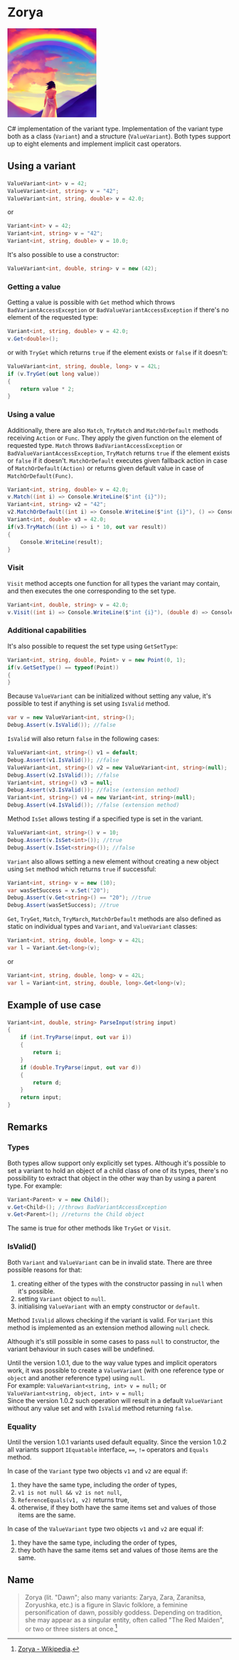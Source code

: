 # Zorya

<img src="build/assets/zorya_icon.png" width="200">

C# implementation of the variant type.
Implementation of the variant type both as a class (`Variant`) and a structure (`ValueVariant`). Both types support up to eight elements and implement implicit cast operators.

## Using a variant

```csharp
ValueVariant<int> v = 42;
ValueVariant<int, string> v = "42";
ValueVariant<int, string, double> v = 42.0;
```
or
```csharp
Variant<int> v = 42;
Variant<int, string> v = "42";
Variant<int, string, double> v = 10.0;
```
It's also possible to use a constructor:
```csharp
ValueVariant<int, double, string> v = new (42);
```
### Getting a value
Getting a value is possible with `Get` method which throws `BadVariantAccessException` or `BadValueVariantAccessException` if there's no element of the requested type:
```csharp
Variant<int, string, double> v = 42.0;
v.Get<double>();
```
or with `TryGet` which returns `true` if the element exists or `false` if it doesn't:
```csharp
ValueVariant<int, string, double, long> v = 42L;
if (v.TryGet(out long value))
{
    return value * 2;
}
```
### Using a value
Additionally, there are also `Match`, `TryMatch` and `MatchOrDefault` methods receiving `Action` or `Func`.
They apply the given function on the element of requested type. `Match` throws `BadVariantAccessException` or `BadValueVariantAccessException`, `TryMatch` returns `true` if the element exists or `false` if it doesn't.
`MatchOrDefault` executes given fallback action in case of `MatchOrDefault(Action)` or returns given default value in case of `MatchOrDefault(Func)`.
```csharp
Variant<int, string, double> v = 42.0;
v.Match((int i) => Console.WriteLine($"int {i}"));
Variant<int, string> v2 = "42";
v2.MatchOrDefault((int i) => Console.WriteLine($"int {i}"), () => Console.WriteLine("Incorrect type"));
Variant<int, double> v3 = 42.0;
if(v3.TryMatch((int i) => i * 10, out var result))
{
    Console.WriteLine(result);
}
```
### Visit
`Visit` method accepts one function for all types the variant may contain, and then executes the one corresponding to the set type.
```csharp
Variant<int, double, string> v = 42.0;
v.Visit((int i) => Console.WriteLine($"int {i}"), (double d) => Console.WriteLine($"double {d}", (string s) => Console.WriteLine($"string {s}");
```
### Additional capabilities
It's also possible to request the set type using `GetSetType`:
```csharp
Variant<int, string, double, Point> v = new Point(0, 1);
if(v.GetSetType() == typeof(Point))
{
}
```
Because `ValueVariant` can be initialized without setting any value, it's possible to test if anything is set using `IsValid` method.
```csharp
var v = new ValueVariant<int, string>();
Debug.Assert(v.IsValid()); //false
```
`IsValid` will also return `false` in the following cases:
```csharp
ValueVariant<int, string>() v1 = default;
Debug.Assert(v1.IsValid()); //false
ValueVariant<int, string>() v2 = new ValueVariant<int, string>(null);
Debug.Assert(v2.IsValid()); //false
Variant<int, string>() v3 = null;
Debug.Assert(v3.IsValid()); //false (extension method)
Variant<int, string>() v4 = new Variant<int, string>(null);
Debug.Assert(v4.IsValid()); //false (extension method)
```
Method `IsSet` allows testing if a specified type is set in the variant. 
```csharp
ValueVariant<int, string>() v = 10;
Debug.Assert(v.IsSet<int>()); //true
Debug.Assert(v.IsSet<string>()); //false
```
`Variant` also allows setting a new element without creating a new object using `Set` method which returns `true` if successful:
```csharp
Variant<int, string> v = new (10);
var wasSetSuccess = v.Set("20");
Debug.Assert(v.Get<string>() == "20"); //true
Debug.Assert(wasSetSuccess); //true
```
`Get`, `TryGet`, `Match`, `TryMarch`, `MatchOrDefault` methods are also defined as static on individual types and `Variant`, and `ValueVariant` classes:
```csharp
Variant<int, string, double, long> v = 42L;
var l = Variant.Get<long>(v);
```
or
```csharp
Variant<int, string, double, long> v = 42L;
var l = Variant<int, string, double, long>.Get<long>(v);
```
## Example of use case

```csharp
Variant<int, double, string> ParseInput(string input)
{
    if (int.TryParse(input, out var i))
    {
        return i;
    }
    if (double.TryParse(input, out var d))
    {
        return d;
    }
    return input;
}
```

## Remarks
### Types
Both types allow support only explicitly set types. Although it's possible to set a variant to hold an object of a child class of one of its types, there's no possibility to extract that object in the other way than by using a parent type.
For example:
```csharp
Variant<Parent> v = new Child();
v.Get<Child>(); //throws BadVariantAccessException
v.Get<Parent>(); //returns the Child object
```
The same is true for other methods like `TryGet` or `Visit`.

### IsValid()

Both `Variant` and `ValueVariant` can be in invalid state. There are three possible reasons for that:
1. creating either of the types with the constructor passing in `null` when it's possible.
2. setting `Variant` object to `null`.
3. initialising `ValueVariant` with an empty constructor or `default`.

Method `IsValid` allows checking if the variant is valid. For `Variant` this method is implemented as an extension method allowing `null` check.

Although it's still possible in some cases to pass `null` to constructor, the variant behaviour in such cases will be undefined.

Until the version 1.0.1, due to the way value types and implicit operators work, it was possible to create a `ValueVariant` (with one reference type or `object` and another reference type) using `null`.  
For example: `ValueVariant<string, int> v = null;` or `ValueVariant<string, object, int> v = null;`  
Since the version 1.0.2 such operation will result in a default `ValueVariant` without any value set and with `IsValid` method returning `false`.  

### Equality

Until the version 1.0.1 variants used default equality. Since the version 1.0.2 all variants support `IEquatable` interface, `==`, `!=` operators and `Equals` method.

In case of the `Variant` type two objects `v1` and `v2` are equal if:
1. they have the same type, including the order of types,
2. `v1 is not null && v2 is not null`,
3. `ReferenceEquals(v1, v2)` returns true,
4. otherwise, if they both have the same items set and values of those items are the same.

In case of the `ValueVariant` type two objects `v1` and `v2` are equal if:
1. they have the same type, including the order of types,
2. they both have the same items set and values of those items are the same.
   
## Name

> Zorya (lit. "Dawn"; also many variants: Zarya, Zara, Zaranitsa, Zoryushka, etc.) is a figure in Slavic folklore, a feminine personification of dawn, possibly goddess. Depending on tradition, she may appear as a singular entity, often called "The Red Maiden", or two or three sisters at once.[^link]

[^link]: [Zorya - Wikipedia](https://en.wikipedia.org/wiki/Zorya).
